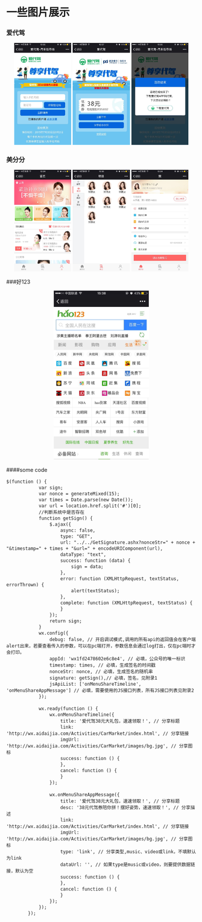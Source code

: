 # 一些图片展示


### 爱代驾

<center>
<img src="./showImg/adj-1.jpg" width="30%" />
<img src="./showImg/adj-2.jpg" width="30%" />
<img src="./showImg/adj-3.jpg" width="30%" />
</center>
 
 
### 美分分
 
<center>
<img src="./showImg/mei-01.jpg" width="30%" />
<img src="./showImg/mei-02.jpg" width="30%" />
<img src="./showImg/mei-03.jpg" width="30%" />
</center>


###好123

<center>
<img src="./showImg/ts-hao123.jpg" width="50%" />
</center>



####some code
```
$(function () {
            var sign;
            var nonce = generateMixed(15);
            var times = Date.parse(new Date());
            var url = location.href.split('#')[0];
            //判断系统中是否存在
            function getSign() {
                $.ajax({
                    async: false,
                    type: "GET",
                    url: "../../GetSignature.ashx?nonceStr=" + nonce + "&timestamp=" + times + "&url=" + encodeURIComponent(url),
                    dataType: "text",
                    success: function (data) {
                        sign = data;
                    },
                    error: function (XMLHttpRequest, textStatus, errorThrown) {
                        alert(textStatus);
                    },
                    complete: function (XMLHttpRequest, textStatus) {
                    }
                });
                return sign;
            }
            wx.config({
                debug: false, // 开启调试模式,调用的所有api的返回值会在客户端alert出来，若要查看传入的参数，可以在pc端打开，参数信息会通过log打出，仅在pc端时才会打印。
                appId: 'wx1fd2478602e6c8e4', // 必填，公众号的唯一标识
                timestamp: times, // 必填，生成签名的时间戳
                nonceStr: nonce, // 必填，生成签名的随机串
                signature: getSign(),// 必填，签名，见附录1
                jsApiList: ['onMenuShareTimeline', 'onMenuShareAppMessage'] // 必填，需要使用的JS接口列表，所有JS接口列表见附录2
            });

            wx.ready(function () {
                wx.onMenuShareTimeline({
                    title: '爱代驾38元大礼包，速速领取！', // 分享标题
                    link: 'http://wx.aidaijia.com/Activities/CarMarket/index.html', // 分享链接
                    imgUrl: 'http://wx.aidaijia.com/Activities/CarMarket/images/bg.jpg', // 分享图标
                    success: function () {
                    },
                    cancel: function () {
                    }
                });

                wx.onMenuShareAppMessage({
                    title: '爱代驾38元大礼包，速速领取！', // 分享标题
                    desc: '38元代驾券陪你拼！摆好姿势，速速领取！', // 分享描述
                    link: 'http://wx.aidaijia.com/Activities/CarMarket/index.html', // 分享链接
                    imgUrl: 'http://wx.aidaijia.com/Activities/CarMarket/images/bg.jpg', // 分享图标
                    type: 'link', // 分享类型,music、video或link，不填默认为link
                    dataUrl: '', // 如果type是music或video，则要提供数据链接，默认为空
                    success: function () {
                    },
                    cancel: function () {
                    }
                });
            });
        });
```
